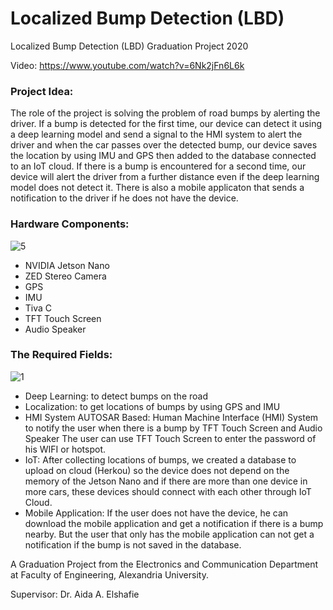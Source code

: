 # Localized Bump Detection (LBD)

Localized Bump Detection (LBD) Graduation Project 2020

Video: https://www.youtube.com/watch?v=6Nk2jFn6L6k

### Project Idea: 
The role of the project is solving the problem of road bumps by alerting the driver. If a bump is detected for the first time, our device can detect it using a deep learning model and send a signal to the HMI system to alert the driver and when the car passes over the detected bump, our device saves the location by using IMU and GPS then added to the database connected to an IoT cloud. If there is a bump is encountered for a second time, our device will alert the driver from a further distance even if the deep learning model does not detect it. There is also a mobile applicaton that sends a notification to the driver if he does not have the device.

### Hardware Components: 
![5](https://user-images.githubusercontent.com/42329717/90502555-5223d480-e14e-11ea-9446-fb3ea2d1f5a0.png)

- NVIDIA Jetson Nano 
- ZED Stereo Camera
- GPS 
- IMU
- Tiva C 
- TFT Touch Screen
- Audio Speaker

### The Required Fields: 
![1](https://user-images.githubusercontent.com/42329717/90502483-2ef92500-e14e-11ea-83a7-00914e05607e.png)

- Deep Learning: to detect bumps on the road 
- Localization: to get locations of bumps by using GPS and IMU
- HMI System AUTOSAR Based: Human Machine Interface (HMI) System to notify the user when there is a bump by TFT Touch Screen and Audio Speaker
                            The user can use TFT Touch Screen to enter the password of his WIFI or hotspot.
- IoT: After collecting locations of bumps, we created a database to upload on cloud (Herkou) so the device does not depend on the memory of the Jetson Nano and if there are more than one device in more cars, these devices should connect with each other through IoT Cloud.
- Mobile Application: If the user does not have the device, he can download the mobile application and get a notification if there is a bump nearby.
                      But the user that only has the mobile application can not get a notification if the bump is not saved in the database.
                      
A Graduation Project from the Electronics and Communication Department at Faculty of Engineering, Alexandria University.

Supervisor: Dr. Aida A. Elshafie





       
